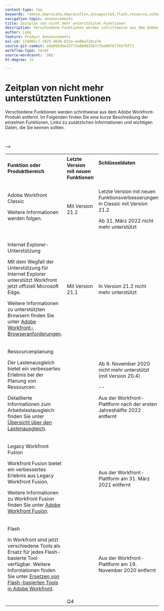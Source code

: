 ```yaml
---
content-type: faq
keywords: remove,deprecate,deprecation,unsupported,flash,resource,scheduling
navigation-topic: announcements
title: Zeitplan von nicht mehr unterstützten Funktionen
description: Verschiedene Funktionen werden schrittweise aus dem Adobe Workfront-Produkt entfernt. Im Folgenden finden Sie eine kurze Beschreibung der einzelnen Funktionen, Links zu zusätzlichen Informationen und wichtigen Daten, die Sie kennen sollten.
author: Luke
feature: Product Announcements
exl-id: 119d65c7-2925-4b36-832a-ee06a718ce7e
source-git-commit: e0a8093be33773a8b801567cfbe90f67701f9ff3
workflow-type: tm+mt
source-wordcount: '261'
ht-degree: 1%

---
```


# Zeitplan von nicht mehr unterstützten Funktionen

Verschiedene Funktionen werden schrittweise aus dem Adobe Workfront-Produkt entfernt. Im Folgenden finden Sie eine kurze Beschreibung der einzelnen Funktionen, Links zu zusätzlichen Informationen und wichtigen Daten, die Sie kennen sollten.

<table style="table-layout:auto"> 
 <col> 
 <col data-mc-conditions=""> 
 <col> 
 <tbody> 
  <tr> 
   <td><b>Funktion oder Produktbereich</b></td> 
   <td><strong>Letzte Version mit neuen Funktionen</strong> </td> 
   <td> <p rowspan="2"><strong>Schlüsseldaten</strong> </p> <p rowspan="2"> </p> </td> 
  </tr> 
  <tr data-mc-conditions=""> 
   <td>Adobe Workfront Classic <p style="font-weight: normal;">Weitere Informationen werden folgen.</p> </td> 
   <td>Mit Version 21.2</td> 
   <td> <p>Letzte Version mit neuen Funktionsverbesserungen in Classic mit Version 21.2</p> <p>Ab 31. März 2022 nicht mehr unterstützt</p> </td> 
  </tr> 
  <tr data-mc-conditions=""> 
   <td> <p>Internet Explorer-Unterstützung</p> <p>Mit dem Wegfall der Unterstützung für Internet Explorer unterstützt Workfront jetzt offiziell Microsoft Edge. </p> <p>Weitere Informationen zu unterstützten Browsern finden Sie unter <a href="../../workfront-basics/workfront-browser-requirements.md" class="MCXref xref">Adobe Workfront-Browseranforderungen</a>.</p> </td> 
   <td>Mit Version 21.1</td> 
   <td>In Version 21.2 nicht mehr unterstützt</td> 
  </tr> 
  <tr> 
   <td> <p>Ressourcenplanung</p> <p>Der Lastenausgleich bietet ein verbessertes Erlebnis bei der Planung von Ressourcen.</p> <p>Detaillierte Informationen zum Arbeitslastausgleich finden Sie unter <a href="../../resource-mgmt/workload-balancer/overview-workload-balancer.md">Übersicht über den Lastenausgleich</a>.</p> </td> 
   <td> </td> 
   <td> <p>Ab 9. November 2020 nicht mehr unterstützt (mit Version 20.4)</p> <p>--</p> <p>Aus der Workfront-Plattform nach der ersten Jahreshälfte 2022 entfernt</p> </td> 
  </tr> 
  <tr> 
   <td> <p>Legacy Workfront Fusion</p> <p>Workfront Fusion bietet ein verbessertes Erlebnis aus Legacy Workfront Fusion.</p> <p>Weitere Informationen zu Workfront Fusion finden Sie unter <a href="../../workfront-fusion/workfront-fusion-2.md" class="MCXref xref">Adobe Workfront Fusion</a>.</p> </td> 
   <td> </td> 
   <td>Aus der Workfront-Plattform am 31. März 2021 entfernt</td> 
  </tr> 
  <tr> 
   <td> <p>Flash</p> <p>In Workfront sind jetzt verschiedene Tools als Ersatz für jedes Flash-basierte Tool verfügbar. Weitere Informationen finden Sie unter <a href="../../product-announcements/announcements/announcement-archive/replace-flash-tools.md" class="MCXref xref">Ersetzen von Flash-basierten Tools in Adobe Workfront</a>.</p> </td> 
   <td> </td> 
   <td> <p> </p> <p>Aus der Workfront-Plattform am 19. November 2020 entfernt</p> </td> 
  </tr> <!--
   <tr data-mc-conditions="QuicksilverOrClassic.Draft mode"> 
    <td> <p>Enhanced Authentication 1.0</p> <p>The method of migrating to the new Enhanced Authentication 2.0 depends on whether you are using Legacy Authentication or Enhanced Authentication 1.0. For more information, see <a href="../../administration-and-setup/manage-workfront/security/get-started-enhanced-authentication.md" class="MCXref xref">Enhanced Authentication overview</a>.</p> </td> 
    <td>&nbsp;</td> 
    <td>2021</td> 
   </tr>
  --> <!--
   <tr data-mc-conditions="QuicksilverOrClassic.Draft mode"> 
    <td> <p>Allowlist updates </p> <!--
      <p data-mc-conditions="QuicksilverOrClassic.Draft mode">Split</p>
     --> <!--
      <p data-mc-conditions="QuicksilverOrClassic.Draft mode">Email Service updated (MailGun)</p>
     --> <p> </p> </td> 
    <td> </td> 
    <td>Q4</td> 
   </tr>
  --&gt; 
 </tbody> 
</table>
